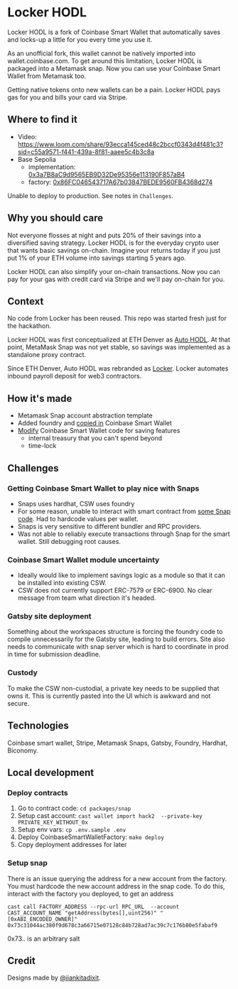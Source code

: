 # Locker HODL

Locker HODL is a fork of Coinbase Smart Wallet that automatically saves and locks-up a little for you every time you use it.

As an unofficial fork, this wallet cannot be natively imported into wallet.coinbase.com.
To get around this limitation, Locker HODL is packaged into a Metamask snap.
Now you can use your Coinbase Smart Wallet from Metamask too.

Getting native tokens onto new wallets can be a pain.
Locker HODL pays gas for you and bills your card via Stripe.

## Where to find it

- Video: https://www.loom.com/share/93ecca145ced48c2bccf0343d4f481c3?sid=c55a9571-f441-439a-8f81-aaee5c4b3c8a
- Base Sepolia
  - implementation: [0x3a7B8aC9d9565EB9D32De95356e113190F857aB4](https://basescan.org/address/0x3a7B8aC9d9565EB9D32De95356e113190F857aB4)
  - factory: [0x86FC046543717A67b03847BEDE9560FB4368d274](https://basescan.org/address/0x86FC046543717A67b03847BEDE9560FB4368d274)

Unable to deploy to production. See notes in `Challenges`.

## Why you should care

Not everyone flosses at night and puts 20% of their savings into a diversified saving strategy.
Locker HODL is for the everyday crypto user that wants basic savings on-chain.
Imagine your returns today if you just put 1% of your ETH volume into savings starting 5 years ago.

Locker HODL can also simplify your on-chain transactions.
Now you can pay for your gas with credit card via Stripe and we'll pay on-chain for you.

## Context

No code from Locker has been reused. This repo was started fresh just for the hackathon.

Locker HODL was first conceptualized at ETH Denver as [Auto HODL](https://devfolio.co/projects/auto-hodl-e5dd).
At that point, MetaMask Snap was not yet stable, so savings was implemented as a standalone proxy contract.

Since ETH Denver, Auto HODL was rebranded as [Locker](https://locker.money).
Locker automates inbound payroll deposit for web3 contractors.

## How it's made

- Metamask Snap account abstraction template
- Added foundry and [copied in](https://github.com/marvinmarnold/locker-snap/tree/cd7c14cd8adfd9a9c76494f17a1b04e0834aed37/packages/snap/contracts/coinbase) Coinbase Smart Wallet
- [Modify](https://github.com/marvinmarnold/locker-snap/blob/cd7c14cd8adfd9a9c76494f17a1b04e0834aed37/packages/snap/contracts/coinbase/CoinbaseSmartWallet.sol#L24) Coinbase Smart Wallet code for saving features
  - internal treasury that you can't spend beyond
  - time-lock

## Challenges

### Getting Coinbase Smart Wallet to play nice with Snaps

- Snaps uses hardhat, CSW uses foundry
- For some reason, unable to interact with smart contract from [some Snap code](https://github.com/marvinmarnold/locker-snap/blob/cd7c14cd8adfd9a9c76494f17a1b04e0834aed37/packages/snap/src/keyring.ts#L206). Had to hardcode values per wallet.
- Snaps is very sensitive to different bundler and RPC providers.
- Was not able to reliably execute transactions through Snap for the smart wallet. Still debugging root causes.

### Coinbase Smart Wallet module uncertainty

- Ideally would like to implement savings logic as a module so that it can be installed into existing CSW.
- CSW does not currently support ERC-7579 or ERC-6900. No clear message from team what direction it's headed.

### Gatsby site deployment

Something about the workspaces structure is forcing the foundry code to compile unnecessarily for the Gatsby site, leading to build errors.
Site also needs to communicate with snap server which is hard to coordinate in prod in time for submission deadline.

### Custody

To make the CSW non-custodial, a private key needs to be supplied that owns it.
This is currently pasted into the UI which is awkward and not secure.

## Technologies

Coinbase smart wallet, Stripe, Metamask Snaps, Gatsby, Foundry, Hardhat, Biconomy.

## Local development

### Deploy contracts

1. Go to contract code: `cd packages/snap`
1. Setup cast account: `cast wallet import hack2  --private-key PRIVATE_KEY_WITHOUT_0x`
1. Setup env vars: `cp .env.sample .env`
1. Deploy CoinbaseSmartWalletFactory: `make deploy`
1. Copy deployment addresses for later

### Setup snap

There is an issue querying the address for a new account from the factory.
You must hardcode the new account address in the snap code.
To do this, interact with the factory you deployed, to get an address

```
cast call FACTORY_ADDRESS --rpc-url RPC_URL  --account CAST_ACCOUNT_NAME "getAddress(bytes[],uint256)" "[0xABI_ENCODED_OWNER]" 0x73c31044ac380f9d678c3a66715e07128c84b728ad7ac39c7c176b80e5fabaf9
```

0x73.. is an arbitrary salt

## Credit

Designs made by [@iiankitadixit](https://x.com/iiankitadixit).

